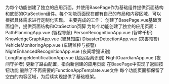 为每个功能创建了独立的应用页面，并使用BasePage作为基础组件提供页面结构和底部的CtaSection组件。每个功能页面现在都有自己的布局和内容区域，可以根据具体需求进行定制化实现。
主要完成的工作：
创建了BasePage.vue基础页面组件，提供页面结构和CtaSection页脚
为每个功能创建了独立的应用页面：
PathPlanningApp.vue (智程导航)
PersonRecognitionApp.vue (智眸千析)
KnowledgeGraphApp.vue (智慧知库)
DisasterDetectionApp.vue (灾害预警)
VehicleMonitoringApp.vue (车辆监控与报警)
NightEnhancedRecognitionApp.vue (夜间增强识别)
LongRangeIdentificationApp.vue (超远距离识别)
NightGuardianApp.vue (夜间守护者)
更新了路由配置，指向新创建的应用页面
在BasePage中实现了返回按钮功能
删除了不再需要的FunctionAppTemplate.vue文件
每个功能页面都保留了空白的内容区域，为后续实现提供了基础框架。